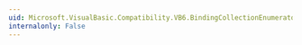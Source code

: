 ```yaml
---
uid: Microsoft.VisualBasic.Compatibility.VB6.BindingCollectionEnumerator.Reset
internalonly: False
---
```


